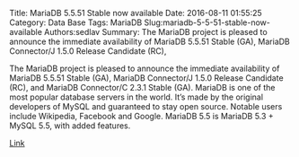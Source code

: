 Title: MariaDB 5.5.51 Stable now available
Date: 2016-08-11 01:55:25
Category: Data Base
Tags: MariaDB
Slug:mariadb-5-5-51-stable-now-available
Authors:sedlav
Summary: The MariaDB project is pleased to announce the immediate availability of MariaDB 5.5.51 Stable (GA), MariaDB Connector/J 1.5.0 Release Candidate (RC),

The MariaDB project is pleased to announce the immediate availability of MariaDB 5.5.51 Stable (GA), MariaDB Connector/J 1.5.0 Release Candidate (RC), and MariaDB Connector/C 2.3.1 Stable (GA).
MariaDB is one of the most popular database servers in the world. It’s made by the original developers of MySQL and guaranteed to stay open source. Notable users include Wikipedia, Facebook and Google. MariaDB 5.5 is MariaDB 5.3 + MySQL 5.5, with added features.

[Link](https://mariadb.com/kb/en/mariadb/mariadb-5551-changelog/)
